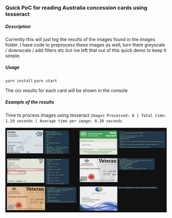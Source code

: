 ### Quick PoC for reading Australia concession cards using tesseract

##### Description

Currently this will just log the results of the images found in the images folder.
I have code to preprocess these images as well, turn them greyscale / downscale / add filters etc but ive left that out of this quick demo to keep it simple.

##### Usage

`yarn install`
`yarn start`

The ocr results for each card will be shown in the console

##### Example of the results

Time to process images using tesseract
`Images Processed: 6 | Total time: 1.19 seconds | Average time per image: 0.20 seconds`

![example results](readme-example-results-image.png)
